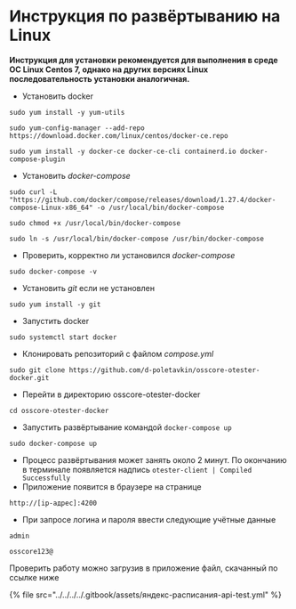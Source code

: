 # Инструкция по развёртыванию на Linux

**Инструкция для установки рекомендуется для выполнения в среде ОС Linux Centos 7, однако на других версиях Linux последовательность установки аналогичная.**

* Установить docker

```
sudo yum install -y yum-utils
```

```
sudo yum-config-manager --add-repo https://download.docker.com/linux/centos/docker-ce.repo
```

```
sudo yum install -y docker-ce docker-ce-cli containerd.io docker-compose-plugin
```

* Установить _docker-compose_

```
sudo curl -L "https://github.com/docker/compose/releases/download/1.27.4/docker-compose-Linux-x86_64" -o /usr/local/bin/docker-compose
```

```
sudo chmod +x /usr/local/bin/docker-compose
```

```
sudo ln -s /usr/local/bin/docker-compose /usr/bin/docker-compose
```

* Проверить, корректно ли установился _docker-compose_

```
sudo docker-compose -v
```

* Установить _git_ если не установлен

```
sudo yum install -y git
```

* Запустить docker

```
sudo systemctl start docker
```

* Клонировать репозиторий с файлом _compose.yml_

```
sudo git clone https://github.com/d-poletavkin/osscore-otester-docker.git
```

* Перейти в директорию osscore-otester-docker

```
cd osscore-otester-docker
```

* Запустить развёртывание командой `docker-compose up`

```
sudo docker-compose up
```

* Процесс развёртывания может занять около 2 минут. По окончанию в терминале появляется надпись `otester-client | Compiled Successfully`
* Приложение появится в браузере на странице

```
http://[ip-адрес]:4200
```

* При запросе логина и пароля ввести следующие учётные данные

```
admin
```

```
osscore123@
```

Проверить работу можно загрузив в приложение файл, скачанный по ссылке ниже

{% file src="../../../../.gitbook/assets/яндекс-расписания-api-test.yml" %}
